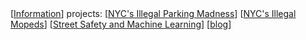 <div class="navbar">
 [<a href="/">Information</a>]
  <a>projects:</a>
  [<a href="/nyc_311/">NYC's Illegal Parking Madness</a>]
  [<a href="/moped_detector/">NYC's Illegal Mopeds</a>]
  [<a href="/nyc_trafficML/">Street Safety and Machine Learning</a>]
  [<a href="/blog/">blog</a>]
  
</div>

